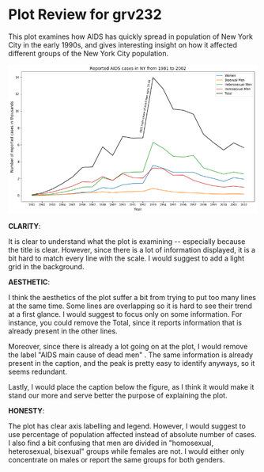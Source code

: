 # Plot Review for grv232

This plot examines how AIDS has quickly spread in population of New York City in the early 1990s, and gives interesting insight on how it affected different groups of the New York City  population.


![image of env](https://github.com/biabbiassago/PUI2017_bb1569/blob/master/HW9_bb1569/aids.png)


__CLARITY__: 

It is clear to understand what the plot is examining -- especially because the title is clear. 
However, since there is a lot of information displayed, it is a bit hard to match every line with the scale. I would suggest to add a light grid in the background.

__AESTHETIC__: 

I think the aesthetics of the plot suffer a bit from trying to put too many lines  at the same time. Some lines are overlapping so it is hard to see their trend at a first glance. I would suggest to focus only on some information. For instance, you could remove the Total, since it reports information that is already present in the other lines. 

Moreover, since there is already a lot going on at the plot, I would remove the label "AIDS main cause of dead men" . The same information is already present in the caption, and the peak is pretty easy to identify anyways, so it seems redundant. 

Lastly, I would place the caption below the figure, as I think it would make it stand our more and serve better the purpose of explaining the plot. 

__HONESTY__: 

The plot has clear axis labelling and legend. However, I would suggest to use percentage of population affected instead of absolute number of cases. I also find a bit confusing that men are divided in "homosexual, heterosexual, bisexual" groups while females are not. I would either only concentrate on males or report the same groups for both genders. 

